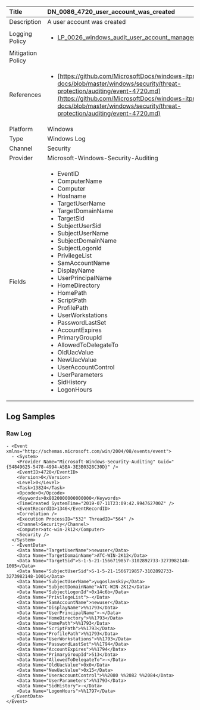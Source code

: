 | Title             | DN_0086_4720_user_account_was_created                                                                                                      |
|:------------------|:-----------------------------------------------------------------------------------------------------------------|
| Description       | A user account was created                                                                                                |
| Logging Policy    | <ul><li>[LP_0026_windows_audit_user_account_management](../Logging_Policies/LP_0026_windows_audit_user_account_management.md)</li></ul> |
| Mitigation Policy | |
| References     		| <ul><li>[https://github.com/MicrosoftDocs/windows-itpro-docs/blob/master/windows/security/threat-protection/auditing/event-4720.md](https://github.com/MicrosoftDocs/windows-itpro-docs/blob/master/windows/security/threat-protection/auditing/event-4720.md)</li></ul>                                  |
| Platform       		| Windows   |
| Type           		| Windows Log 		| 
| Channel        		| Security    |
| Provider       		| Microsoft-Windows-Security-Auditing   |
| Fields         		| <ul><li>EventID</li><li>ComputerName</li><li>Computer</li><li>Hostname</li><li>TargetUserName</li><li>TargetDomainName</li><li>TargetSid</li><li>SubjectUserSid</li><li>SubjectUserName</li><li>SubjectDomainName</li><li>SubjectLogonId</li><li>PrivilegeList</li><li>SamAccountName</li><li>DisplayName</li><li>UserPrincipalName</li><li>HomeDirectory</li><li>HomePath</li><li>ScriptPath</li><li>ProfilePath</li><li>UserWorkstations</li><li>PasswordLastSet</li><li>AccountExpires</li><li>PrimaryGroupId</li><li>AllowedToDelegateTo</li><li>OldUacValue</li><li>NewUacValue</li><li>UserAccountControl</li><li>UserParameters</li><li>SidHistory</li><li>LogonHours</li></ul>                                               |


## Log Samples

### Raw Log

```
- <Event xmlns="http://schemas.microsoft.com/win/2004/08/events/event">
  - <System>
    <Provider Name="Microsoft-Windows-Security-Auditing" Guid="{54849625-5478-4994-A5BA-3E3B0328C30D}" /> 
    <EventID>4720</EventID> 
    <Version>0</Version> 
    <Level>0</Level> 
    <Task>13824</Task> 
    <Opcode>0</Opcode> 
    <Keywords>0x8020000000000000</Keywords> 
    <TimeCreated SystemTime="2019-07-11T23:09:42.994762700Z" /> 
    <EventRecordID>1346</EventRecordID> 
    <Correlation /> 
    <Execution ProcessID="532" ThreadID="564" /> 
    <Channel>Security</Channel> 
    <Computer>atc-win-2k12</Computer> 
    <Security /> 
  </System>
  - <EventData>
    <Data Name="TargetUserName">newuser</Data> 
    <Data Name="TargetDomainName">ATC-WIN-2K12</Data> 
    <Data Name="TargetSid">S-1-5-21-1566719857-3102892733-3273982148-1005</Data> 
    <Data Name="SubjectUserSid">S-1-5-21-1566719857-3102892733-3273982148-1001</Data> 
    <Data Name="SubjectUserName">yugoslavskiy</Data> 
    <Data Name="SubjectDomainName">ATC-WIN-2K12</Data> 
    <Data Name="SubjectLogonId">0x14c6b</Data> 
    <Data Name="PrivilegeList">-</Data> 
    <Data Name="SamAccountName">newuser</Data> 
    <Data Name="DisplayName">%%1793</Data> 
    <Data Name="UserPrincipalName">-</Data> 
    <Data Name="HomeDirectory">%%1793</Data> 
    <Data Name="HomePath">%%1793</Data> 
    <Data Name="ScriptPath">%%1793</Data> 
    <Data Name="ProfilePath">%%1793</Data> 
    <Data Name="UserWorkstations">%%1793</Data> 
    <Data Name="PasswordLastSet">%%1794</Data> 
    <Data Name="AccountExpires">%%1794</Data> 
    <Data Name="PrimaryGroupId">513</Data> 
    <Data Name="AllowedToDelegateTo">-</Data> 
    <Data Name="OldUacValue">0x0</Data> 
    <Data Name="NewUacValue">0x15</Data> 
    <Data Name="UserAccountControl">%%2080 %%2082 %%2084</Data> 
    <Data Name="UserParameters">%%1793</Data> 
    <Data Name="SidHistory">-</Data> 
    <Data Name="LogonHours">%%1797</Data> 
  </EventData>
</Event>
```




